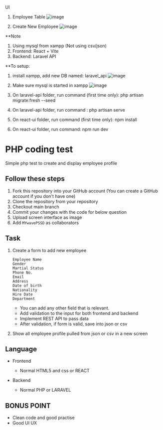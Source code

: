 UI
1. Employee Table
![image](https://github.com/user-attachments/assets/e418f1d9-5413-4854-851c-1fa7fc063f14)

2. Create New Employee
![image](https://github.com/user-attachments/assets/108ddc84-50f9-4f8b-a54e-fccf9e876a06)



**Note
1. Using mysql from xampp (Not using csv/json)
2. Frontend: React + Vite
3. Backend: Laravel API

**To setup:
1. install xampp, add new DB named: laravel_api
![image](https://github.com/user-attachments/assets/7fc8fdfb-f091-4896-a887-725c0a6ee571)

2. Make sure mysql is started in xampp
![image](https://github.com/user-attachments/assets/2f55a885-7825-4756-86c7-23fb1f04bac1)

3. On laravel-api folder, run command (first time only):
php artisan migrate:fresh --seed
4. On laravel-api folder, run command :
php artisan serve
5. On react-ui folder, run command (first time only):
   npm install
6. On react-ui folder, run command:
   npm run dev

   
   








# PHP coding test

Simple php test to create and display employee profile

## Follow these steps
1. Fork this repository into your GitHub account (You can create a GitHub account if you don't have one)
2. Clone the repository from your repository
3. Checkout main branch
4. Commit your changes with the code for below question
5. Upload screen interface as image
6. Add ```MYwavePSSD``` as collaborators

## Task
1. Create a form to add new employee

    ```
    Employee Name
    Gender
    Martial Status
    Phone No.
    Email
    Address
    Date of birth
    Nationality
    Hire Date
    Department
    ```
    - You can add any other field that is relevant.
    - Add validation to the input for both frontend and backend
    - Implement REST API to pass data
    - After validation, if form is valid, save into json or csv

2. Show all employee profile pulled from json or csv in a new screen

## Language
- Frontend
    - Normal HTML5 and css or REACT 

- Backend
    - Normal PHP or LARAVEL

## BONUS POINT

- Clean code and good practise
- Good UI UX

